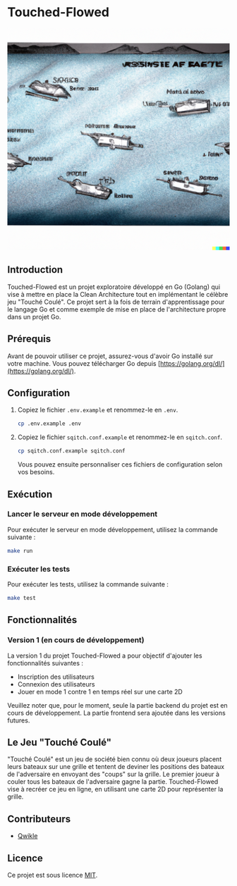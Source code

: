 # Touched-Flowed

![Touched-Flowed Logo](touched-flowed-logo.png)

## Introduction

Touched-Flowed est un projet exploratoire développé en Go (Golang) qui vise à mettre en place la Clean Architecture tout en implémentant le célèbre jeu "Touché Coulé". Ce projet sert à la fois de terrain d'apprentissage pour le langage Go et comme exemple de mise en place de l'architecture propre dans un projet Go.

## Prérequis

Avant de pouvoir utiliser ce projet, assurez-vous d'avoir Go installé sur votre machine. Vous pouvez télécharger Go depuis [https://golang.org/dl/](https://golang.org/dl/).

## Configuration

1. Copiez le fichier `.env.example` et renommez-le en `.env`.

   ```bash
   cp .env.example .env
   ```

2. Copiez le fichier `sqitch.conf.example` et renommez-le en `sqitch.conf`.

   ```bash
   cp sqitch.conf.example sqitch.conf
   ```

   Vous pouvez ensuite personnaliser ces fichiers de configuration selon vos besoins.

## Exécution

### Lancer le serveur en mode développement

Pour exécuter le serveur en mode développement, utilisez la commande suivante :

```bash
make run
```

### Exécuter les tests

Pour exécuter les tests, utilisez la commande suivante :

```bash
make test
```

## Fonctionnalités

### Version 1 (en cours de développement)

La version 1 du projet Touched-Flowed a pour objectif d'ajouter les fonctionnalités suivantes :

- Inscription des utilisateurs
- Connexion des utilisateurs
- Jouer en mode 1 contre 1 en temps réel sur une carte 2D

Veuillez noter que, pour le moment, seule la partie backend du projet est en cours de développement. La partie frontend sera ajoutée dans les versions futures.

## Le Jeu "Touché Coulé"

"Touché Coulé" est un jeu de société bien connu où deux joueurs placent leurs bateaux sur une grille et tentent de deviner les positions des bateaux de l'adversaire en envoyant des "coups" sur la grille. Le premier joueur à couler tous les bateaux de l'adversaire gagne la partie. Touched-Flowed vise à recréer ce jeu en ligne, en utilisant une carte 2D pour représenter la grille.

## Contributeurs

- [Qwikle](https://github.com/qwikle)

## Licence

Ce projet est sous licence [MIT](LICENSE).
